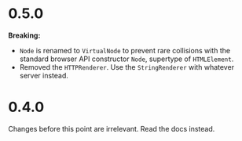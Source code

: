 # 0.5.0

**Breaking:**

* `Node` is renamed to `VirtualNode` to prevent rare collisions with the standard browser
  API constructor `Node`, supertype of `HTMLElement`.
* Removed the `HTTPRenderer`. Use the `StringRenderer` with whatever server instead.

# 0.4.0

Changes before this point are irrelevant. Read the docs instead.
